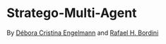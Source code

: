 # Stratego-Multi-Agent

By [Débora Cristina Engelmann](https://github.com/DeboraEngelmann) and
[Rafael H. Bordini](https://github.com/rbordini)
